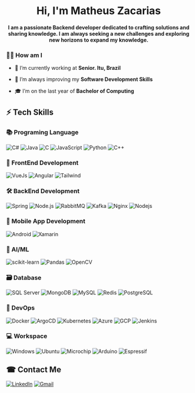 <h1 align="center">Hi, I'm Matheus Zacarias</h1>
<h4 align="center">I am a passionate Backend developer dedicated to crafting solutions and sharing knowledge. I am always seeking a new challenges and exploring new horizons to expand my knowledge.</h4>

### 🧘‍♂️ How am I

- 🔭 I’m currently working at **Senior. Itu, Brazil**

- 🌱 I’m always improving my **Software Development Skills**

- 🎓 I’m on the last year of **Bachelor of Computing**

## ⚡ Tech Skills

### 📚 Programing Language

![C#](https://img.shields.io/badge/C%23-239120?style=for-the-badge&logo=c-sharp&logoColor=black)
![Java](https://img.shields.io/badge/Java-ED8B00?style=for-the-badge&logo=java&logoColor=white)
![C](https://img.shields.io/badge/C-A8B9CC?style=for-the-badge&logo=c&logoColor=black)
![JavaScript](https://img.shields.io/badge/JavaScript-F7DF1E?style=for-the-badge&logo=javascript&logoColor=black)
![Python](https://img.shields.io/badge/Python-3776AB?style=for-the-badge&logo=python&logoColor=white)
![C++](https://img.shields.io/badge/C++-00599C?style=for-the-badge&logo=cplusplus&logoColor=white)

### 🧩 FrontEnd Development

![VueJs](https://img.shields.io/badge/Vue.js-35495E?style=for-the-badge&logo=vue.js&logoColor=4FC08D)
![Angular](https://img.shields.io/badge/angular-DD0031?style=for-the-badge&logo=angular&logoColor=white)
![Tailwind](https://img.shields.io/badge/Tailwind%20CSS-06B6D4.svg?style=for-the-badge&logo=Tailwind-CSS&logoColor=white)

### 🛠️ BackEnd Development

![Spring](https://img.shields.io/badge/Spring-6DB33F?style=for-the-badge&logo=spring&logoColor=white)
![Node.js](https://img.shields.io/badge/Node.js-339933?style=for-the-badge&logo=node.js&logoColor=white)
![RabbitMQ](https://img.shields.io/badge/RabbitMQ-FF6600?style=for-the-badge&logo=rabbitmq&logoColor=white)
![Kafka](https://img.shields.io/badge/Kafka-231F20?style=for-the-badge&logo=apache-kafka&logoColor=white)
![Nginx](https://img.shields.io/badge/Nginx-269539?style=for-the-badge&logo=nginx&logoColor=white)
![Nodejs](https://img.shields.io/badge/Node.js-339933?style=for-the-badge&logo=nodedotjs&logoColor=white)

### 📱 Mobile App Development

![Android](https://img.shields.io/badge/Android-3DDC84?style=for-the-badge&logo=android&logoColor=white)
![Xamarin](https://img.shields.io/badge/Xamarin-239120?style=for-the-badge&logo=xamarin&logoColor=white)

### 🤖 AI/ML

![scikit-learn](https://img.shields.io/badge/scikit-learn-F7DF1E?style=for-the-badge&logo=scikit-learn&logoColor=black)
![Pandas](https://img.shields.io/badge/Pandas-2C046F?style=for-the-badge&logo=pandas&logoColor=white)
![OpenCV](https://img.shields.io/badge/OpenCV-525F7F?style=for-the-badge&logo=opencv&logoColor=white)

### 🗃️ Database

![SQL Server](https://img.shields.io/badge/SQL%20Server-CC2927?style=for-the-badge&logo=microsoft-sql-server&logoColor=white)
![MongoDB](https://img.shields.io/badge/MongoDB-47A248?style=for-the-badge&logo=mongodb&logoColor=white)
![MySQL](https://img.shields.io/badge/MySQL-4479A1?style=for-the-badge&logo=mysql&logoColor=white)
![Redis](https://img.shields.io/badge/Redis-DC382D?style=for-the-badge&logo=redis&logoColor=white)
![PostgreSQL](https://img.shields.io/badge/PostgreSQL-336791?style=for-the-badge&logo=postgresql&logoColor=white)

### 🚀 DevOps

![Docker](https://img.shields.io/badge/Docker-2496ED?style=for-the-badge&logo=docker&logoColor=white)
![ArgoCD](https://img.shields.io/badge/ArgoCD-007396?style=for-the-badge&logo=argocd&logoColor=white)
![Kubernetes](https://img.shields.io/badge/Kubernetes-326CE5?style=for-the-badge&logo=kubernetes&logoColor=white)
![Azure](https://img.shields.io/badge/Azure-0072C6?style=for-the-badge&logo=azure&logoColor=white)
![GCP](https://img.shields.io/badge/GCP-4285F4?style=for-the-badge&logo=google-cloud-platform&logoColor=white)
![Jenkins](https://img.shields.io/badge/Jenkins-D24939?style=for-the-badge&logo=jenkins&logoColor=white)

### 💻 Workspace

![Windows](https://img.shields.io/badge/Windows-0078D6?style=for-the-badge&logo=windows&logoColor=white)
![Ubuntu](https://img.shields.io/badge/Ubuntu-E95420?style=for-the-badge&logo=ubuntu&logoColor=white)
![Microchip](https://img.shields.io/badge/Microchip-007396?style=for-the-badge&logo=microchip&logoColor=white)
![Arduino](https://img.shields.io/badge/Arduino-00979D?style=for-the-badge&logo=arduino&logoColor=white)
![Espressif](https://img.shields.io/badge/Espressif-E7352C?style=for-the-badge&logo=espressif&logoColor=white)

<!-- ## 📈 Github Stats

<img width="96%" height="200px" src="https://github-readme-stats.vercel.app/api/top-langs/?username=MatheusZacarias657&show_icons=true&hide_border=true&theme=radical&layout=compact" /> -->

## ☎ Contact Me

[![LinkedIn](https://img.shields.io/badge/LinkedIn-0077B5?style=for-the-badge&logo=linkedin&logoColor=white)](https://www.linkedin.com/in/matheus-zacarias-425a641ab)
[![Gmail](https://img.shields.io/badge/Gmail-D14836?style=for-the-badge&logo=gmail&logoColor=white)](mailto:matheus.zacarias.2001@gmail.com)
